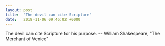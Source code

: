 ```yaml
---
layout: post
title:  "The devil can cite Scripture"
date:   2018-11-06 09:46:02 +0000
---
```

The devil can cite Scripture for his purpose.
		-- William Shakespeare, "The Merchant of Venice"

